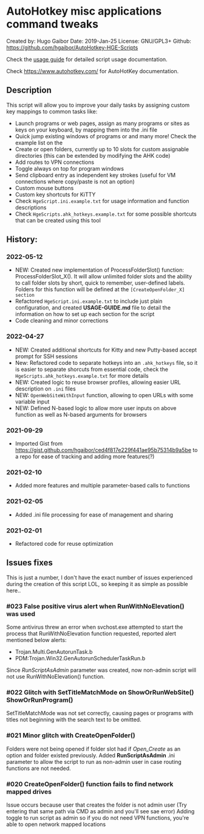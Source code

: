 
# AutoHotkey misc applications command tweaks
Created by: Hugo Gaibor
Date: 2019-Jan-25
License: GNU/GPL3+
Github: https://github.com/hgaibor/AutoHotkey-HGE-Scripts

Check the [usage guide](USAGE-GUIDE.md) for detailed script usage documentation.

Check https://www.autohotkey.com/ for AutoHotKey documentation.

## Description
This script will allow you to improve your daily tasks by assigning custom key mappings to common tasks like: 
- Launch programs or web pages, assign as many programs or sites as keys on your keyboard, by mapping them into the .ini file 
- Quick jump existing windows of programs or and many more! Check the example list on the 
- Create or open folders, currently up to 10 slots for custom assignable directories (this can be extended by modifying the AHK code) 
- Add routes to VPN connections 
- Toggle always on top for program windows
- Send clipboard entry as independent key strokes (useful for VM connections where copy/paste is not an option)
- Custom mouse buttons 
- Custom key shortcuts for KiTTY 
- Check `HgeScript.ini.example.txt` for usage information and function descriptions
- Check `HgeScripts.ahk_hotkeys.example.txt` for some possible shortcuts that can be created using this tool

## History:
 
 ### 2022-05-12
 - NEW: Created new implementation of ProcessFolderSlot() function: ProcessFolderSlot_X(). It will allow unlimited folder slots and the ability to call folder slots by short, quick to remember, user-defined labels. Folders for this function will be defined at the `[CreateOpenFolder_X] section`
 - Refactored `HgeScript.ini.example.txt` to include just plain configuration, and created **USAGE-GUIDE.md** file to detail the information on how to set up each section for the script
 - Code cleaning and minor corrections
 
 ### 2022-04-27
 - NEW: Created additional shortcuts for Kitty and new Putty-based accept prompt for SSH sessions
 - New: Refactored code to separate hotkeys into an `.ahk_hotkeys` file, so it is easier to separate shorcuts from essential code, check the `HgeScripts.ahk_hotkeys.example.txt` for more details
 - NEW: Created logic to reuse browser profiles, allowing easier URL description on `.ini` files
 - NEW: `OpenWebSiteWithInput` function, allowing to open URLs with some variable input
 - NEW: Defined N-based logic to allow more user inputs on above function as well as N-based arguments for browsers

 ### 2021-09-29
 - Imported Gist from https://gist.github.com/hgaibor/ced4f817e229f441ae95b75314b9a5be to a repo for ease of tracking and adding more features(?)

 ### 2021-02-10
 - Added more features and multiple parameter-based calls to functions

 ### 2021-02-05
 - Added .ini file processing for ease of management and sharing 

 ### 2021-02-01
 - Refactored code for reuse optimization


## Issues fixes
This is just a number, I don't have the exact number of issues experienced during the creation of this script LOL, so keeping it as simple as possible here.. 

### \#023 False positive virus alert when RunWithNoElevation() was used
Some antivirus threw an error when svchost.exe attempted to start the process that RunWithNoElevation function requested, reported alert mentioned below alerts: 
- Trojan.Multi.GenAutorunTask.b
- PDM:Trojan.Win32.GenAutorunSchedulerTaskRun.b

Since *RunScriptAsAdmin* parameter was created, now non-admin script will not use RunWithNoElevation() function.


### \#022 Glitch with SetTitleMatchMode on ShowOrRunWebSite() ShowOrRunProgram()
SetTitleMatchMode was not set correctly, causing pages or programs with titles not beginning with the search text to be omitted. 

### \#021 Minor glitch with CreateOpenFolder()
Folders were not being opened if folder slot had if *Open_Create* as an option and folder existed previously. Added **RunScriptAsAdmin** .ini parameter to allow the script to run as non-admin user in case routing functions are not needed.

### \#020 CreateOpenFolder() function fails to find network mapped drives
Issue occurs because user that creates the folder is not admin user (Try entering that same path via CMD as admin and you'll see sae error) 
Adding  toggle to run script as admin so if you do not need VPN functions, you're able to open network mapped locations
